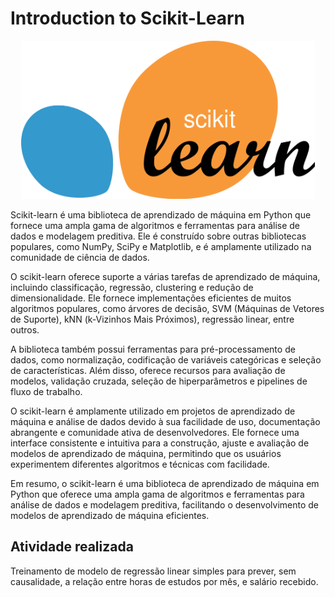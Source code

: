 
# Introduction to Scikit-Learn

<p align="center">
  <img width="470" src="1200px-Scikit_learn_logo_small.svg.png">
 </p>

Scikit-learn é uma biblioteca de aprendizado de máquina em Python que fornece uma ampla gama de algoritmos e ferramentas para análise de dados e modelagem preditiva. Ele é construído sobre outras bibliotecas populares, como NumPy, SciPy e Matplotlib, e é amplamente utilizado na comunidade de ciência de dados.

O scikit-learn oferece suporte a várias tarefas de aprendizado de máquina, incluindo classificação, regressão, clustering e redução de dimensionalidade. Ele fornece implementações eficientes de muitos algoritmos populares, como árvores de decisão, SVM (Máquinas de Vetores de Suporte), kNN (k-Vizinhos Mais Próximos), regressão linear, entre outros.

A biblioteca também possui ferramentas para pré-processamento de dados, como normalização, codificação de variáveis categóricas e seleção de características. Além disso, oferece recursos para avaliação de modelos, validação cruzada, seleção de hiperparâmetros e pipelines de fluxo de trabalho.

O scikit-learn é amplamente utilizado em projetos de aprendizado de máquina e análise de dados devido à sua facilidade de uso, documentação abrangente e comunidade ativa de desenvolvedores. Ele fornece uma interface consistente e intuitiva para a construção, ajuste e avaliação de modelos de aprendizado de máquina, permitindo que os usuários experimentem diferentes algoritmos e técnicas com facilidade.

Em resumo, o scikit-learn é uma biblioteca de aprendizado de máquina em Python que oferece uma ampla gama de algoritmos e ferramentas para análise de dados e modelagem preditiva, facilitando o desenvolvimento de modelos de aprendizado de máquina eficientes.

## Atividade realizada

Treinamento de modelo de regressão linear simples para prever, sem causalidade, a relação entre horas de estudos por mês, e salário recebido.
